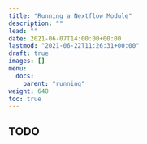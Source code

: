 ```yaml
---
title: "Running a Nextflow Module"
description: ""
lead: ""
date: 2021-06-07T14:00:00+00:00
lastmod: "2021-06-22T11:26:31+00:00"
draft: true
images: []
menu:
  docs:
    parent: "running"
weight: 640
toc: true
---
```




## TODO
